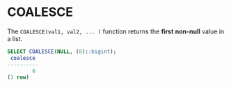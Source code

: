 # COALESCE
The `COALESCE(val1, val2, ... )` function returns the **first** **non-null** value in a list.<br>

```sql
SELECT COALESCE(NULL, (0)::bigint);
 coalesce
----------
        0
(1 row)
```